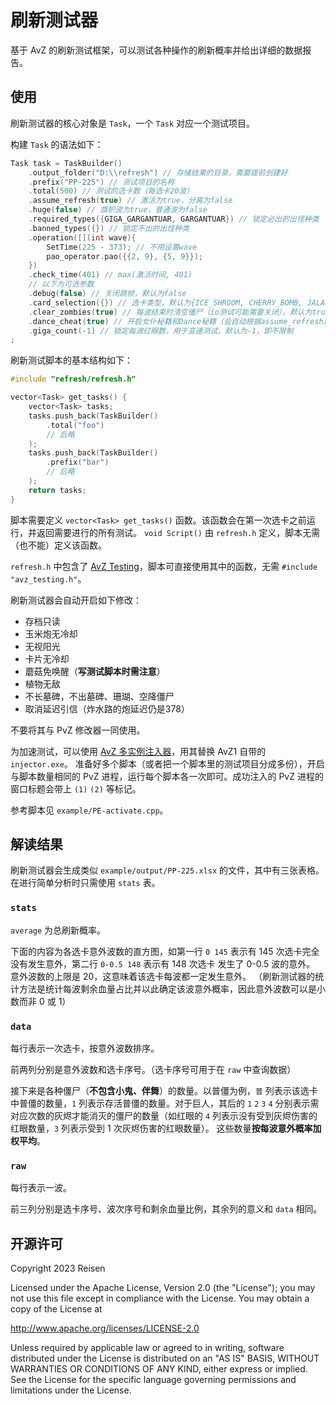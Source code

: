 # 刷新测试器

基于 AvZ 的刷新测试框架，可以测试各种操作的刷新概率并给出详细的数据报告。

## 使用

刷新测试器的核心对象是 `Task`，一个 `Task` 对应一个测试项目。

构建 `Task` 的语法如下：

```cpp
Task task = TaskBuilder()
    .output_folder("D:\\refresh") // 存储结果的目录，需要提前创建好
    .prefix("PP-225") // 测试项目的名称
    .total(500) // 测试的选卡数（每选卡20波）
    .assume_refresh(true) // 激活为true，分离为false
    .huge(false) // 旗帜波为true，普通波为false
    .required_types({GIGA_GARGANTUAR, GARGANTUAR}) // 锁定必出的出怪种类
    .banned_types({}) // 锁定不出的出怪种类
    .operation([](int wave){
        SetTime(225 - 373); // 不用设置wave
        pao_operator.pao({{2, 9}, {5, 9}});
    })
    .check_time(401) // max(激活时间, 401)
    // 以下为可选参数
    .debug(false) // 关闭跳帧，默认为false
    .card_selection({}) // 选卡类型，默认为{ICE_SHROOM, CHERRY_BOMB, JALAPENO, DOOM_SHROOM, SQUASH, SPIKEWEED, BLOVER}
    .clear_zombies(true) // 每波结束时清空僵尸（io测试可能需要关闭），默认为true
    .dance_cheat(true) // 开启女仆秘籍和Dance秘籍（会自动根据assume_refresh选择类型），默认为true
    .giga_count(-1) // 锁定每波红眼数，用于变速测试。默认为-1，即不限制
;
```

刷新测试脚本的基本结构如下：

```cpp
#include "refresh/refresh.h"

vector<Task> get_tasks() {
    vector<Task> tasks;
    tasks.push_back(TaskBuilder()
        .total("foo")
        // 后略
    );
    tasks.push_back(TaskBuilder()
        .prefix("bar")
        // 后略
    );
    return tasks;
}
```

脚本需要定义 `vector<Task> get_tasks()` 函数。该函数会在第一次选卡之前运行，并返回需要进行的所有测试。
`void Script()` 由 `refresh.h` 定义，脚本无需（也不能）定义该函数。

`refresh.h` 中包含了 [AvZ Testing](https://github.com/qrmd0/AvZLib/tree/main/crescendo/avz-testing)，脚本可直接使用其中的函数，无需 `#include "avz_testing.h"`。

刷新测试器会自动开启如下修改：

- 存档只读
- 玉米炮无冷却
- 无视阳光
- 卡片无冷却
- 蘑菇免唤醒（**写测试脚本时需注意**）
- 植物无敌
- 不长墓碑，不出墓碑、珊瑚、空降僵尸
- 取消延迟引信（炸水路的炮延迟仍是378）

不要将其与 PvZ 修改器一同使用。

为加速测试，可以使用 [AvZ 多实例注入器](https://github.com/alumkal/avz-multi-instance-tools/tree/main/injector)，用其替换 AvZ1 自带的 `injector.exe`。
准备好多个脚本（或者把一个脚本里的测试项目分成多份），开启与脚本数量相同的 PvZ 进程，运行每个脚本各一次即可。成功注入的 PvZ 进程的窗口标题会带上 `(1)` `(2)` 等标记。

参考脚本见 `example/PE-activate.cpp`。

## 解读结果

刷新测试器会生成类似 `example/output/PP-225.xlsx` 的文件，其中有三张表格。在进行简单分析时只需使用 `stats` 表。

### `stats`

`average` 为总刷新概率。

下面的内容为各选卡意外波数的直方图，如第一行 `0 145` 表示有 145 次选卡完全没有发生意外，第二行 `0-0.5 148` 表示有 148 次选卡 发生了 0-0.5 波的意外。
意外波数的上限是 20，这意味着该选卡每波都一定发生意外。
（刷新测试器的统计方法是统计每波剩余血量占比并以此确定该波意外概率，因此意外波数可以是小数而非 0 或 1）

### `data`

每行表示一次选卡，按意外波数排序。

前两列分别是意外波数和选卡序号。（选卡序号可用于在 `raw` 中查询数据）

接下来是各种僵尸（**不包含小鬼、伴舞**）的数量。以普僵为例，`普` 列表示该选卡中普僵的数量，`1` 列表示存活普僵的数量。对于巨人，其后的 `1` `2` `3` `4` 分别表示需对应次数的灰烬才能消灭的僵尸的数量（如红眼的 `4` 列表示没有受到灰烬伤害的红眼数量，`3` 列表示受到 1 次灰烬伤害的红眼数量）。
这些数量**按每波意外概率加权平均**。

### `raw`

每行表示一波。

前三列分别是选卡序号、波次序号和剩余血量比例，其余列的意义和 `data` 相同。


## 开源许可

Copyright 2023 Reisen

Licensed under the Apache License, Version 2.0 (the "License");
you may not use this file except in compliance with the License.
You may obtain a copy of the License at

<http://www.apache.org/licenses/LICENSE-2.0>

Unless required by applicable law or agreed to in writing, software
distributed under the License is distributed on an "AS IS" BASIS,
WITHOUT WARRANTIES OR CONDITIONS OF ANY KIND, either express or implied.
See the License for the specific language governing permissions and
limitations under the License.
